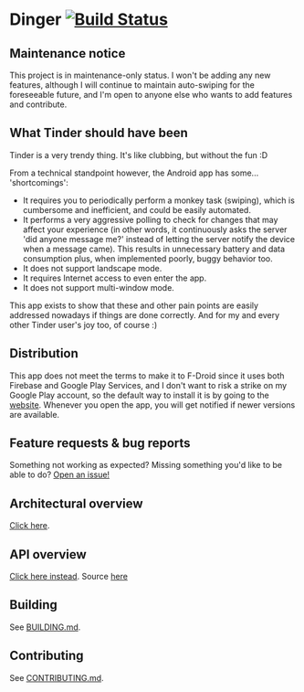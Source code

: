 # Dinger [![Build Status](https://travis-ci.org/stoyicker/dinger.svg?branch=master)](https://travis-ci.org/stoyicker/dinger "stoyicker/dinger - Travis CI")
## Maintenance notice
This project is in maintenance-only status. I won't be adding any new features, although I will continue to maintain auto-swiping for the foreseeable future, and I'm open to anyone else who wants to add features and contribute.

## What Tinder should have been

Tinder is a very trendy thing. It's like clubbing, but without the fun :D

From a technical standpoint however, the Android app has some... 'shortcomings':
* It requires you to periodically perform a monkey task (swiping), which is cumbersome and inefficient, and could be easily automated.
* It performs a very aggressive polling to check for changes that may affect your experience (in other words, it continuously asks the server 'did anyone message me?' instead of letting the server notify the device when a message came). This results in unnecessary battery and data consumption plus, when implemented poorly, buggy behavior too.
* It does not support landscape mode.
* It requires Internet access to even enter the app.
* It does not support multi-window mode.

This app exists to show that these and other pain points are easily addressed nowadays if things are done correctly. And for my and every other Tinder user's joy too, of course :)

## Distribution

This app does not meet the terms to make it to F-Droid since it uses both Firebase and Google Play Services, and I don't want to risk a strike on my Google Play account, so the default way to install it is by going to the [website](https://stoyicker.github.io/dinger/#download "Dinger APK download"). Whenever you open the app, you will get notified if newer versions are available.

## Feature requests & bug reports

Something not working as expected? Missing something you'd like to be able to do? [Open an issue!](https://github.com/stoyicker/dinger/issues/new "New issue - stoyicker/dinger")

## Architectural overview

[Click here](_assets/overview.pdf "Architecture overview").

## API overview

[Click here instead](https://app.swaggerhub.com/apis/stoyicker/app.tinder-dinger/ "Tinger by Dinger (unofficial) on SwaggerHub"). Source [here](https://github.com/stoyicker/dinger-swagger "stoyicker/dinger-swagger")

## Building

See [BUILDING.md](BUILDING.md "BUILDING.md").

## Contributing 

See [CONTRIBUTING.md](CONTRIBUTING.md "CONTRIBUTING.md").
